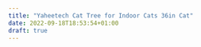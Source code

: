 ```yaml
---
title: "Yaheetech Cat Tree for Indoor Cats 36in Cat"
date: 2022-09-18T18:53:54+01:00
draft: true
---
```



